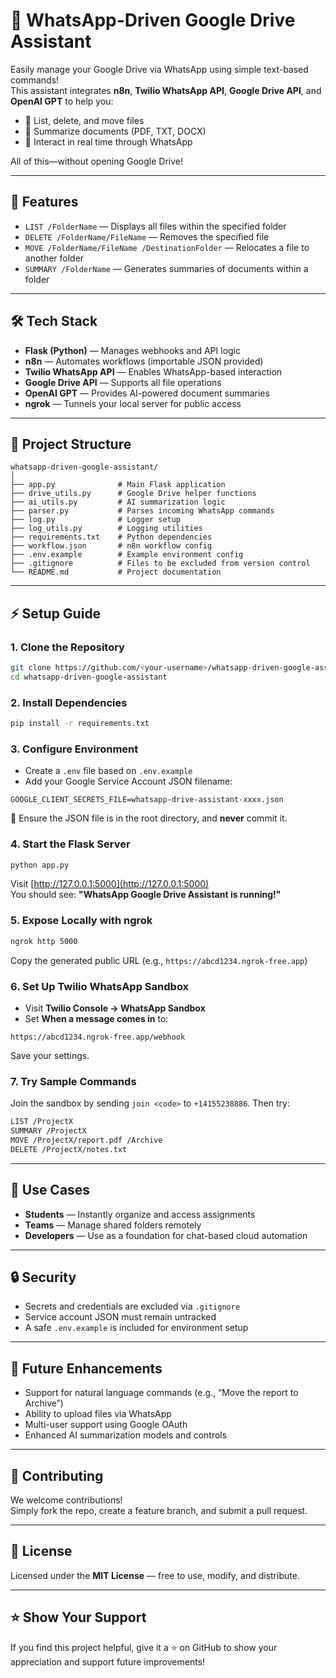 
# 📱 WhatsApp-Driven Google Drive Assistant

Easily manage your Google Drive via WhatsApp using simple text-based commands!  
This assistant integrates **n8n**, **Twilio WhatsApp API**, **Google Drive API**, and **OpenAI GPT** to help you:

- 📂 List, delete, and move files
- 🧠 Summarize documents (PDF, TXT, DOCX)
- 💬 Interact in real time through WhatsApp

All of this—without opening Google Drive!

---

## 🚀 Features

- `LIST /FolderName` — Displays all files within the specified folder  
- `DELETE /FolderName/FileName` — Removes the specified file  
- `MOVE /FolderName/FileName /DestinationFolder` — Relocates a file to another folder  
- `SUMMARY /FolderName` — Generates summaries of documents within a folder  

---

## 🛠 Tech Stack

- **Flask (Python)** — Manages webhooks and API logic  
- **n8n** — Automates workflows (importable JSON provided)  
- **Twilio WhatsApp API** — Enables WhatsApp-based interaction  
- **Google Drive API** — Supports all file operations  
- **OpenAI GPT** — Provides AI-powered document summaries  
- **ngrok** — Tunnels your local server for public access  

---

## 📁 Project Structure

```
whatsapp-driven-google-assistant/
│
├── app.py              # Main Flask application
├── drive_utils.py      # Google Drive helper functions
├── ai_utils.py         # AI summarization logic
├── parser.py           # Parses incoming WhatsApp commands
├── log.py              # Logger setup
├── log_utils.py        # Logging utilities
├── requirements.txt    # Python dependencies
├── workflow.json       # n8n workflow config
├── .env.example        # Example environment config
├── .gitignore          # Files to be excluded from version control
└── README.md           # Project documentation
```

---

## ⚡ Setup Guide

### 1. Clone the Repository

```bash
git clone https://github.com/<your-username>/whatsapp-driven-google-assistant.git
cd whatsapp-driven-google-assistant
```

### 2. Install Dependencies

```bash
pip install -r requirements.txt
```

### 3. Configure Environment

- Create a `.env` file based on `.env.example`  
- Add your Google Service Account JSON filename:

```env
GOOGLE_CLIENT_SECRETS_FILE=whatsapp-drive-assistant-xxxx.json
```

📌 Ensure the JSON file is in the root directory, and **never** commit it.

### 4. Start the Flask Server

```bash
python app.py
```

Visit [http://127.0.0.1:5000](http://127.0.0.1:5000)  
You should see: **"WhatsApp Google Drive Assistant is running!"**

### 5. Expose Locally with ngrok

```bash
ngrok http 5000
```

Copy the generated public URL (e.g., `https://abcd1234.ngrok-free.app`)

### 6. Set Up Twilio WhatsApp Sandbox

- Visit **Twilio Console → WhatsApp Sandbox**  
- Set **When a message comes in** to:

```
https://abcd1234.ngrok-free.app/webhook
```

Save your settings.

### 7. Try Sample Commands

Join the sandbox by sending `join <code>` to `+14155238886`. Then try:

```bash
LIST /ProjectX
SUMMARY /ProjectX
MOVE /ProjectX/report.pdf /Archive
DELETE /ProjectX/notes.txt
```

---

## 🎯 Use Cases

- **Students** — Instantly organize and access assignments  
- **Teams** — Manage shared folders remotely  
- **Developers** — Use as a foundation for chat-based cloud automation  

---

## 🔒 Security

- Secrets and credentials are excluded via `.gitignore`  
- Service account JSON must remain untracked  
- A safe `.env.example` is included for environment setup

---

## 🌱 Future Enhancements

- Support for natural language commands (e.g., “Move the report to Archive”)  
- Ability to upload files via WhatsApp  
- Multi-user support using Google OAuth  
- Enhanced AI summarization models and controls  

---

## 🤝 Contributing

We welcome contributions!  
Simply fork the repo, create a feature branch, and submit a pull request.

---

## 📜 License

Licensed under the **MIT License** — free to use, modify, and distribute.

---

## ⭐ Show Your Support

If you find this project helpful, give it a ⭐ on GitHub to show your appreciation and support future improvements!
